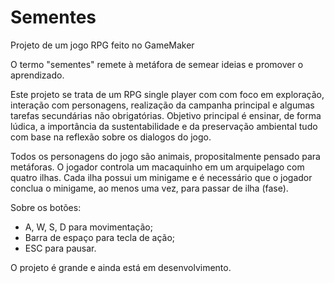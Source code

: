# Sementes
Projeto de um jogo RPG feito no GameMaker

O termo "sementes" remete à metáfora de semear ideias e promover o aprendizado.

Este projeto se trata de um RPG single player com com foco em exploração, interação com personagens, realização da campanha principal e algumas tarefas secundárias não obrigatórias. Objetivo principal é ensinar, de forma lúdica, a importância da sustentabilidade e da preservação ambiental tudo com base na reflexão sobre os dialogos do jogo. 

Todos os personagens do jogo são animais, propositalmente pensado para metáforas. O jogador controla um macaquinho em um arquipelago com quatro ilhas. Cada ilha possui um minigame e é necessário que o jogador conclua o minigame, ao menos uma vez, para passar de ilha (fase).

Sobre os botões:
* A, W, S, D para movimentação;
* Barra de espaço para tecla de ação;
* ESC para pausar.

O projeto é grande e ainda está em desenvolvimento.
